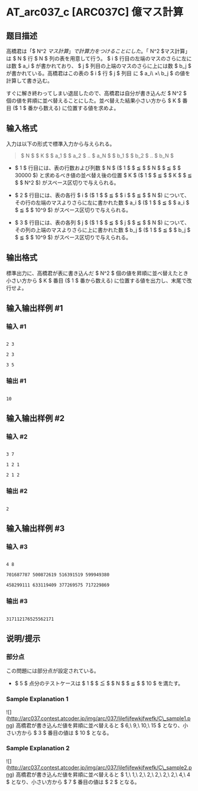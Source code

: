 # AT_arc037_c [ARC037C] 億マス計算

## 题目描述

[problemUrl]: https://atcoder.jp/contests/arc037/tasks/arc037_c

高橋君は「$ N^2 $マス計算」で計算力をつけることにした。「$ N^2 $マス計算」は $ N $ 行 $ N $ 列の表を用意して行う。 $ i $ 行目の左端のマスのさらに左には数 $ a_i $ が書かれており、 $ j $ 列目の上端のマスのさらに上には数 $ b_j $ が書かれている。高橋君はこの表の $ i $ 行 $ j $ 列目 に $ a_i\ ×\ b_j $ の値を計算して書き込む。

すぐに解き終わってしまい退屈したので、高橋君は自分が書き込んだ $ N^2 $ 個の値を昇順に並べ替えることにした。並べ替えた結果小さい方から $ K $ 番目 ($ 1 $ 番から数える) に位置する値を求めよ。

## 输入格式

入力は以下の形式で標準入力から与えられる。

> $ N $ $ K $ $ a_1 $ $ a_2 $ .. $ a_N $ $ b_1 $ $ b_2 $ .. $ b_N $

- $ 1 $ 行目には、表の行数および列数 $ N $ ($ 1 $ $ ≦ $ $ N $ $ ≦ $ $ 30000 $) と求めるべき値の並べ替え後の位置 $ K $ ($ 1 $ $ ≦ $ $ K $ $ ≦ $ $ N^2 $) がスペース区切りで与えられる。
- $ 2 $ 行目には、表の各行 $ i $ ($ 1 $ $ ≦ $ $ i $ $ ≦ $ $ N $) について、その行の左端のマスよりさらに左に書かれた数 $ a_i $ ($ 1 $ $ ≦ $ $ a_i $ $ ≦ $ $ 10^9 $) がスペース区切りで与えられる。
- $ 3 $ 行目には、表の各列 $ j $ ($ 1 $ $ ≦ $ $ j $ $ ≦ $ $ N $) について、その列の上端のマスよりさらに上に書かれた数 $ b_j $ ($ 1 $ $ ≦ $ $ b_j $ $ ≦ $ $ 10^9 $) がスペース区切りで与えられる。

## 输出格式

標準出力に、高橋君が表に書き込んだ $ N^2 $ 個の値を昇順に並べ替えたとき小さい方から $ K $ 番目 ($ 1 $ 番から数える) に位置する値を出力し、末尾で改行せよ。

## 输入输出样例 #1

### 输入 #1

```
2 3
2 3
3 5
```

### 输出 #1

```
10
```

## 输入输出样例 #2

### 输入 #2

```
3 7
1 2 1
2 1 2
```

### 输出 #2

```
2
```

## 输入输出样例 #3

### 输入 #3

```
4 8
701687787 500872619 516391519 599949380
458299111 633119409 377269575 717229869
```

### 输出 #3

```
317112176525562171
```

## 说明/提示

### 部分点

この問題には部分点が設定されている。

- $ 5 $ 点分のテストケースは $ 1 $ $ ≦ $ $ N $ $ ≦ $ $ 10 $ を満たす。

### Sample Explanation 1

!\[\](http://arc037.contest.atcoder.jp/img/arc/037/ljlefijfewkjfwefk/C\_sample1.png) 高橋君が書き込んだ値を昇順に並べ替えると $ 6,\ 9,\ 10,\ 15 $ となり、小さい方から $ 3 $ 番目の値は $ 10 $ となる。

### Sample Explanation 2

!\[\](http://arc037.contest.atcoder.jp/img/arc/037/ljlefijfewkjfwefk/C\_sample2.png) 高橋君が書き込んだ値を昇順に並べ替えると $ 1,\ 1,\ 2,\ 2,\ 2,\ 2,\ 2,\ 4,\ 4 $ となり、小さい方から $ 7 $ 番目の値は $ 2 $ となる。